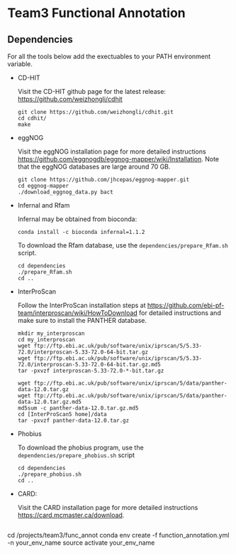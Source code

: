 
# Team3 Functional Annotation


## Dependencies
For all the tools below add the exectuables to your PATH environment variable.
- CD-HIT

  Visit the CD-HIT github page for the latest release: https://github.com/weizhongli/cdhit

  ```
  git clone https://github.com/weizhongli/cdhit.git
  cd cdhit/
  make
  ```
  
- eggNOG

  Visit the eggNOG installation page for more detailed instructions https://github.com/eggnogdb/eggnog-mapper/wiki/Installation. Note that the eggNOG databases are large around 70 GB.

  ```
  git clone https://github.com/jhcepas/eggnog-mapper.git
  cd eggnog-mapper
  ./download_eggnog_data.py bact
  ```

- Infernal and Rfam

  Infernal may be obtained from bioconda:

  ```
  conda install -c bioconda infernal=1.1.2
  ```

  To download the Rfam database, use the `dependencies/prepare_Rfam.sh` script.

  ```
  cd dependencies
  ./prepare_Rfam.sh
  cd ..
  ```

- InterProScan

  Follow the InterProScan installation steps at https://github.com/ebi-pf-team/interproscan/wiki/HowToDownload for detailed instructions and make sure to install the PANTHER database. 
  ```
  mkdir my_interproscan
  cd my_interproscan
  wget ftp://ftp.ebi.ac.uk/pub/software/unix/iprscan/5/5.33-72.0/interproscan-5.33-72.0-64-bit.tar.gz
  wget ftp://ftp.ebi.ac.uk/pub/software/unix/iprscan/5/5.33-72.0/interproscan-5.33-72.0-64-bit.tar.gz.md5
  tar -pxvzf interproscan-5.33-72.0-*-bit.tar.gz
  
  wget ftp://ftp.ebi.ac.uk/pub/software/unix/iprscan/5/data/panther-data-12.0.tar.gz
  wget ftp://ftp.ebi.ac.uk/pub/software/unix/iprscan/5/data/panther-data-12.0.tar.gz.md5
  md5sum -c panther-data-12.0.tar.gz.md5
  cd [InterProScan5 home]/data
  tar -pxvzf panther-data-12.0.tar.gz
  ```

- Phobius

  To download the phobius program, use the `dependencies/prepare_phobius.sh` script

  ```
  cd dependencies
  ./prepare_phobius.sh
  cd ..
  ```
  
- CARD: 

  Visit the CARD installation page for more detailed instructions https://card.mcmaster.ca/download. 
  
  ```
cd /projects/team3/func_annot
conda env create -f function_annotation.yml -n your_env_name
source activate your_env_name
  ```
  
